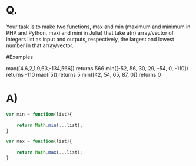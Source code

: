 # Q.
Your task is to make two functions, max and min (maximum and minimum in PHP and Python, maxi and mini in Julia) that take a(n) array/vector of integers list as input and outputs, respectively, the largest and lowest number in that array/vector.

#Examples

max([4,6,2,1,9,63,-134,566]) returns 566
min([-52, 56, 30, 29, -54, 0, -110]) returns -110
max([5]) returns 5
min([42, 54, 65, 87, 0]) returns 0

# A)
```js
var min = function(list){
    
    return Math.min(...list);
}

var max = function(list){
    
    return Math.max(...list);
}
```
